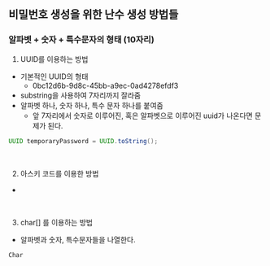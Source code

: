 ## 비밀번호 생성을 위한 난수 생성 방법들
### 알파벳 + 숫자 + 특수문자의 형태 (10자리)

1. UUID를 이용하는 방법
- 기본적인 UUID의 형태
    - 0bc12d6b-9d8c-45bb-a9ec-0ad4278efdf3
- substring을 사용하여 7자리까지 잘라줌
- 알파벳 하나, 숫자 하나, 특수 문자 하나를 붙여줌
    - 앞 7자리에서 숫자로 이루어진, 혹은 알파벳으로 이루어진 uuid가 나온다면 문제가 된다.
```java
UUID temporaryPassword = UUID.toString();

```

<br>

2. 아스키 코드를 이용한 방법
- 


<br>

3. char[] 를 이용하는 방법
- 알파벳과 숫자, 특수문자들을 나열한다.
```
Char

```